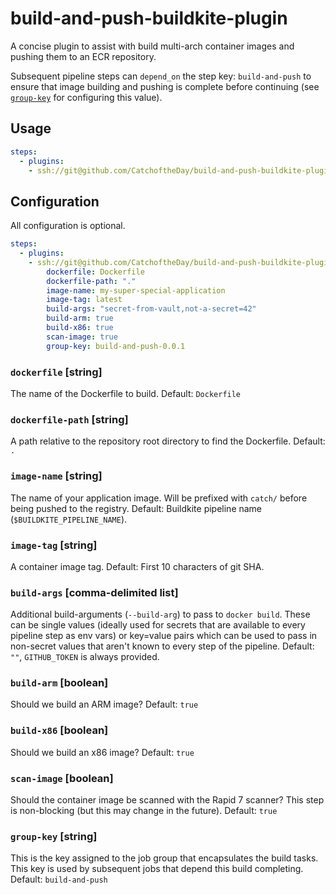 # build-and-push-buildkite-plugin

A concise plugin to assist with build multi-arch container images and pushing them to an ECR repository.

Subsequent pipeline steps can `depend_on` the step key: `build-and-push` to ensure that image building and pushing is complete before continuing (see [`group-key`](#group-key-string) for configuring this value).

## Usage
```yaml
steps:
  - plugins:
    - ssh://git@github.com/CatchoftheDay/build-and-push-buildkite-plugin.git#0.0.2: ~

```

## Configuration
All configuration is optional.

```yaml
steps:
  - plugins:
    - ssh://git@github.com/CatchoftheDay/build-and-push-buildkite-plugin.git#0.0.2:
        dockerfile: Dockerfile
        dockerfile-path: "."
        image-name: my-super-special-application
        image-tag: latest
        build-args: "secret-from-vault,not-a-secret=42"
        build-arm: true
        build-x86: true
        scan-image: true
        group-key: build-and-push-0.0.1
```


### `dockerfile` [string]
The name of the Dockerfile to build. Default: `Dockerfile`

### `dockerfile-path` [string]
A path relative to the repository root directory to find the Dockerfile. Default: `.`

### `image-name` [string]
The name of your application image. Will be prefixed with `catch/` before being pushed to the registry. Default: Buildkite pipeline name (`$BUILDKITE_PIPELINE_NAME`).

### `image-tag` [string]
A container image tag. Default: First 10 characters of git SHA.

### `build-args` [comma-delimited list]
Additional build-arguments (`--build-arg`) to pass to `docker build`. These can be single values (ideally used for secrets that are available to every pipeline step as env vars) or key=value pairs which can be used to pass in non-secret values that aren't known to every step of the pipeline. Default: `""`, `GITHUB_TOKEN` is always provided.

### `build-arm` [boolean]
Should we build an ARM image? Default: `true`

### `build-x86` [boolean]
Should we build an x86 image? Default: `true`

### `scan-image` [boolean]
Should the container image be scanned with the Rapid 7 scanner? This step is non-blocking (but this may change in the future). Default: `true`

### `group-key` [string]
This is the key assigned to the job group that encapsulates the build tasks. This key is used by subsequent jobs that depend this build completing. Default: `build-and-push`
